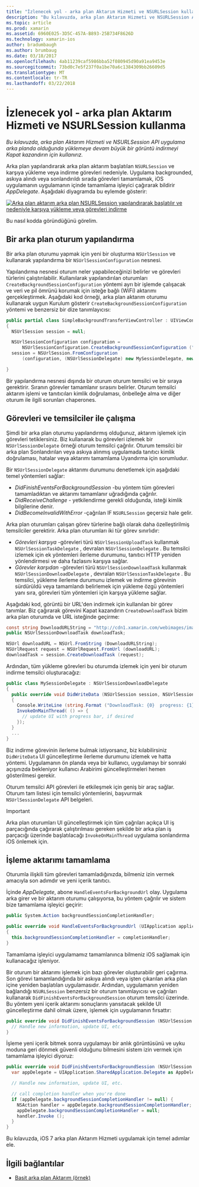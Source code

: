 ```yaml
---
title: "İzlenecek yol - arka plan Aktarım Hizmeti ve NSURLSession kullanma"
description: "Bu kılavuzda, arka plan Aktarım Hizmeti ve NSURLSession API uygulama arka planda olduğunda yüklemeye devam büyük bir görüntü indirmeyi Kapat kazandırın için kullanırız."
ms.topic: article
ms.prod: xamarin
ms.assetid: 6960E025-3D5C-457A-B893-25B734F8626D
ms.technology: xamarin-ios
author: bradumbaugh
ms.author: brumbaug
ms.date: 03/18/2017
ms.openlocfilehash: 4ab11239caf5986bba52f080945d90a91ea9453e
ms.sourcegitcommit: 73bd0c7e5f237f0a1be70a6c1384309bb26609d5
ms.translationtype: MT
ms.contentlocale: tr-TR
ms.lasthandoff: 03/22/2018
---
```

# <a name="walkthrough---using-background-transfer-service-and-nsurlsession"></a>İzlenecek yol - arka plan Aktarım Hizmeti ve NSURLSession kullanma

_Bu kılavuzda, arka plan Aktarım Hizmeti ve NSURLSession API uygulama arka planda olduğunda yüklemeye devam büyük bir görüntü indirmeyi Kapat kazandırın için kullanırız._

Arka plan yapılandırarak arka plan aktarım başlatılan `NSURLSession` ve karşıya yükleme veya indirme görevleri nedeniyle. Uygulama backgrounded, askıya alındı veya sonlandırıldı sırada görevleri tamamlamak, iOS uygulamanın uygulamanın içinde tamamlama işleyici çağırarak bildirir *AppDelegate*. Aşağıdaki diyagramda bu eylemde gösterir:

 [![](background-transfer-walkthrough-images/transfer.png "Arka plan aktarım arka plan NSURLSession yapılandırarak başlatılır ve nedeniyle karşıya yükleme veya görevleri indirme")](background-transfer-walkthrough-images/transfer.png#lightbox)

Bu nasıl kodda göründüğünü görelim.

## <a name="configuring-a-background-session"></a>Bir arka plan oturum yapılandırma

Bir arka plan oturumu yapmak için yeni bir oluşturma `NSUrlSession` ve kullanarak yapılandırma bir `NSUrlSessionConfiguration` nesnesi.

Yapılandırma nesnesi oturum neler yapabileceğinizi belirler ve görevleri türlerini çalıştırılabilir.
Kullanılarak yapılandırılan oturumları `CreateBackgroundSessionConfiguration` yöntemi ayrı bir işlemde çalışacak ve veri ve pil ömrünü korumak için isteğe bağlı (WiFi) aktarımı gerçekleştirmek.
Aşağıdaki kod örneği, arka plan aktarım oturumu kullanarak uygun Kurulum gösterir `CreateBackgroundSessionConfiguration` yöntemi ve benzersiz bir dize tanımlayıcısı:

```csharp
public partial class SimpleBackgroundTransferViewController : UIViewController
{
  NSUrlSession session = null;

  NSUrlSessionConfiguration configuration =
      NSUrlSessionConfiguration.CreateBackgroundSessionConfiguration ("com.SimpleBackgroundTransfer.BackgroundSession");
  session = NSUrlSession.FromConfiguration
      (configuration, (NSUrlSessionDelegate) new MySessionDelegate, new NSOperationQueue());

}
```

Bir yapılandırma nesnesi dışında bir oturum oturum temsilci ve bir sıraya gerektirir.
Sıranın görevler tamamlanır sırasını belirler. Oturum temsilci aktarım işlemi ve tanıtıcıları kimlik doğrulaması, önbelleğe alma ve diğer oturum ile ilgili sorunları chaperones.

## <a name="working-with-tasks-and-delegates"></a>Görevleri ve temsilciler ile çalışma

Şimdi bir arka plan oturumu yapılandırmış olduğunuz, aktarım işlemek için görevleri tetiklersiniz. Biz kullanarak bu görevleri izlemek bir `NSUrlSessionDelegate` örneği oturum temsilci çağrılır. Oturum temsilci bir arka plan Sonlandırılan veya askıya alınmış uygulamada tanıtıcı kimlik doğrulaması, hatalar veya aktarımı tamamlama Uyandırma için sorumludur.

Bir `NSUrlSessionDelegate` aktarımı durumunu denetlemek için aşağıdaki temel yöntemleri sağlar:

-  *DidFinishEventsForBackgroundSession* -bu yöntem tüm görevleri tamamladıktan ve aktarımı tamamlanır uğradığında çağrılır.
-  *DidReceiveChallenge* - yetkilendirme gerekli olduğunda, isteği kimlik bilgilerine denir.
-  *DidBecomeInvalidWithError* -çağrılan IF `NSURLSession` geçersiz hale gelir.


Arka plan oturumları çalışan görev türlerine bağlı olarak daha özelleştirilmiş temsilciler gerektirir. Arka plan oturumları iki tür görev sınırlıdır:

-  *Görevleri karşıya* -görevleri türü `NSUrlSessionUploadTask` kullanmak `NSUrlSessionTaskDelegate` , devralan `NSUrlSessionDelegate` . Bu temsilci izlemek için ek yöntemleri ilerleme durumunu, tanıtıcı HTTP yeniden yönlendirmesi ve daha fazlasını karşıya sağlar.
-  *Görevler karşıdan* -görevleri türü `NSUrlSessionDownloadTask` kullanmak `NSUrlSessionDownloadDelegate` , devralan `NSUrlSessionTaskDelegate` . Bu temsilci, yükleme ilerleme durumunu izlemek ve indirme görevinin sürdürüldü veya tamamlandı belirlemek için yükleme özgü yöntemleri yanı sıra, görevleri tüm yöntemleri için karşıya yükleme sağlar.


Aşağıdaki kod, görüntü bir URL'den indirmek için kullanılan bir görev tanımlar. Biz çağırarak görevini Kapat kazandırın `CreateDownloadTask` bizim arka plan oturumda ve URL isteğinde geçirme:

```csharp
const string DownloadURLString = "http://cdn1.xamarin.com/webimages/images/xamarin.png";
public NSUrlSessionDownloadTask downloadTask;

NSUrl downloadURL = NSUrl.FromString (DownloadURLString);
NSUrlRequest request = NSUrlRequest.FromUrl (downloadURL);
downloadTask = session.CreateDownloadTask (request);
```

Ardından, tüm yükleme görevleri bu oturumda izlemek için yeni bir oturum indirme temsilci oluşturacağız:

```csharp
public class MySessionDelegate : NSUrlSessionDownloadDelegate
{
  public override void DidWriteData (NSUrlSession session, NSUrlSessionDownloadTask downloadTask, long bytesWritten, long totalBytesWritten, long totalBytesExpectedToWrite)
  {
    Console.WriteLine (string.Format ("DownloadTask: {0}  progress: {1}", downloadTask, progress));
    InvokeOnMainThread( () => {
      // update UI with progress bar, if desired
    });
  }
  ...
}
```

Biz indirme görevinin ilerleme bulmak istiyorsanız, biz kılabilirsiniz `DidWriteData` UI güncelleştirme ilerleme durumunu izlemek ve hatta yöntemi. Uygulamanın ön planda veya bir kullanıcı, uygulamayı bir sonraki açışınızda bekleniyor kullanıcı Arabirimi güncelleştirmeleri hemen gösterilmesi gerekir.

Oturum temsilci API görevleri ile etkileşmek için geniş bir araç sağlar. Oturum tam listesi için temsilci yöntemlerini, başvurmak `NSUrlSessionDelegate` API belgeleri.

> [!IMPORTANT]
> Arka plan oturumları UI güncelleştirmek için tüm çağrıları açıkça UI iş parçacığında çağırarak çalıştırılması gereken şekilde bir arka plan iş parçacığı üzerinde başlatılacağı `InvokeOnMainThread` uygulama sonlandırma iOS önlemek için. 


## <a name="handling-transfer-completion"></a>İşleme aktarımı tamamlama

Oturumla ilişkili tüm görevleri tamamladığınızda, bilmeniz izin vermek amacıyla son adımdır ve yeni içerik tanıtıcı.

İçinde *AppDelegate*, abone `HandleEventsForBackgroundUrl` olay. Uygulama arka girer ve bir aktarım oturumu çalışıyorsa, bu yöntem çağrılır ve sistem bize tamamlama işleyici geçirir:

```csharp
public System.Action backgroundSessionCompletionHandler;

public override void HandleEventsForBackgroundUrl (UIApplication application, string sessionIdentifier, System.Action completionHandler)
{
  this.backgroundSessionCompletionHandler = completionHandler;
}
```

Tamamlama işleyici uygulamamız tamamlanınca bilmeniz iOS sağlamak için kullanacağız işleniyor.

Bir oturum bir aktarımı işlemek için bazı görevler oluşturabilir geri çağırma. Son görevi tamamlandığında bir askıya alındı veya işten çıkarılan arka plan içine yeniden başlatılan uygulamasıdır. Ardından, uygulamanın yeniden bağlandığı `NSURLSession` benzersiz bir oturum tanımlayıcısı ve çağrıları kullanarak `DidFinishEventsForBackgroundSession` oturum temsilci üzerinde. Bu yöntem yeni içerik aktarımı sonuçlarını yansıtacak şekilde UI güncelleştirme dahil olmak üzere, işlemek için uygulamanın fırsattır:

```csharp
public override void DidFinishEventsForBackgroundSession (NSUrlSession session) {
  // Handle new information, update UI, etc.
}
```

İşleme yeni içerik bitmek sonra uygulamayı bir anlık görüntüsünü ve uyku moduna geri dönmek güvenli olduğunu bilmesini sistem izin vermek için tamamlama işleyici diyoruz:

```csharp
public override void DidFinishEventsForBackgroundSession (NSUrlSession session) {
  var appDelegate = UIApplication.SharedApplication.Delegate as AppDelegate;

  // Handle new information, update UI, etc.

  // call completion handler when you're done
  if (appDelegate.backgroundSessionCompletionHandler != null) {
    NSAction handler = appDelegate.backgroundSessionCompletionHandler;
    appDelegate.backgroundSessionCompletionHandler = null;
    handler.Invoke ();
  }
}
```

Bu kılavuzda, iOS 7 arka plan Aktarım Hizmeti uygulamak için temel adımlar ele.



## <a name="related-links"></a>İlgili bağlantılar

- [Basit arka plan Aktarım (örnek)](https://developer.xamarin.com/samples/monotouch/SimpleBackgroundTransfer/)
